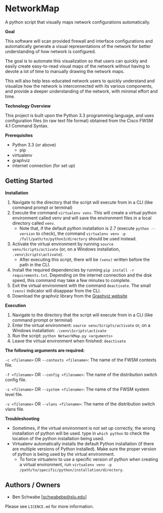 # NetworkMap

A python script that visually maps network configurations automatically.

**Goal** 

This software will scan provided firewall and interface configurations and automatically generate a visual representations of the network for better understanding of how network is configured.

The goal is to automate this visualization so that users can quickly and easily create easy-to-read visual maps of the network without having to devote a lot of time to manually drawing the network maps.

This will also help less-educated network users to quickly understand and visualize how the network is interconnected with its various components, and provide a deeper understanding of the network, with minimal effort and time.

**Technology Overview**

This project is built upon the Python 3.3 programming language, and uses configuration files (in raw text file format) obtained from the Cisco FWSM 4.1 Command Syntax.

**Prerequisites**

- Python 3.3 (or above)
    - pip
- virtualenv
- graphviz
- internet connection (for set up)

## Getting Started

**Installation**

1. Navigate to the directory that the script will execute from in a CLI (like command prompt or terminal)
2. Execute the command `virtualenv venv`. This will create a virtual python environment called venv and will save the environment files in a local directory called `venv`.
    - Note that, if the default python installation is 2.7 (execute `python --version` to check), the command `virtualenv venv -p /full/path/to/python3/directory` should be used instead.
3. Activate the virtual environment by running `source venv/Scripts/activate` (or, on a Windows installation, `.venv\Scripts\activate`).
    - After executing this script, there will be `(venv)` written before the path in the CLI.
4. Install the required dependencies by running `pip install -r requirements.txt`. Depending on the internet connection and the disk speed, this command may take a few minutes to complete.
5. Exit the virtual environment with the command `deactivate`. The small `(venv)` indicator will disappear from the CLI.
6. Download the graphviz library from the [Graphviz website](http://www.graphviz.org/Download.php)

**Execution**

1. Navigate to the directory that the script will execute from in a CLI (like command prompt or terminal)
2. Enter the virtual environment: `source venv/Scripts/activate` or, on a Windows installation: `.\venv\Scripts\activate`
3. Run the script: `python NetworkMap.py <arguments>`
4. Leave the virtual environment when finished: `deactivate`

**The following arguments are required:**

`-c <filename>` OR `--contexts <filename>`: The name of the FWSM contexts file.

`-f <filename>` OR `--config <filename>`: The name of the distribution switch config file.

`-s <filename>` OR `--system <filename>`: The name of the FWSM system level file.

`-v <filename>` OR `--vlans <filename>`: The name of the distribution switch vlans file.

**Troubleshooting**

- Sometimes, if the virtual environment is not set up correctly, the wrong installation of python will be used. type in `which python` to check the location of the python installation being used.
- Virtualenv automatically installs the default Python installation (if there are multiple versions of Python installed). Make sure the proper version of python is being used by the virtual environment.
    - To force virtualenv to use a specific version of python when creating a virtual environment, run `virtualenv venv -p /path/to/specific/python/installation/directory`.

## Authors / Owners

- Ben Schwabe [schwabebp@slu.edu]

Please see `LICENCE.md` for more information.
